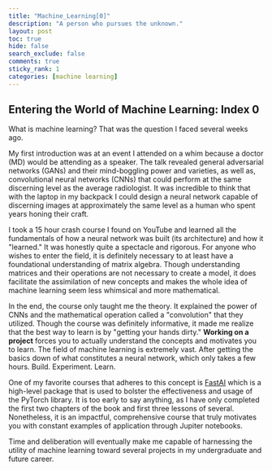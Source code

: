 ```yaml
---
title: "Machine_Learning[0]"
description: "A person who pursues the unknown."
layout: post
toc: true
hide: false
search_exclude: false
comments: true
sticky_rank: 1
categories: [machine learning]
---
```

<!-- The upper markdown cell is the **front matter** that enables or disables various potions and can pass metadata. It must be **valid YAML**-->

## Entering the World of Machine Learning: Index 0

What is machine learning? That was the question I faced several weeks ago. 

My first introduction was at an event I attended on a whim because a doctor (MD) would be attending as a speaker. The talk revealed general adversarial networks (GANs) and their mind-boggling power and varieties, as well as, convolutional neural networks (CNNs) that could perform at the same discerning level as the average radiologist. It was incredible to think that with the laptop in my backpack I could design a neural network capable of discerning images at approximately the same level as a human who spent years honing their craft. 

I took a 15 hour crash course I found on YouTube and learned all the fundamentals of how a neural network was built (its architecture) and how it "learned." It was honestly quite a spectacle and rigorous. For anyone who wishes to enter the field, it is definitely necessary to at least have a foundational understanding of matrix algebra. Though understanding matrices and their operations are not necessary to create a model, it does facilitate the assimilation of new concepts and makes the whole idea of machine learning seem less whimsical and more mathematical. 

In the end, the course only taught me the theory. It explained the power of CNNs and the mathematical operation called a "convolution" that they utilized. Though the course was definitely informative, it made me realize that the best way to learn is by "getting your hands dirty." **Working on a project** forces you to actually understand the concepts and motivates you to learn. The field of machine learning is extremely vast. After getting the basics down of what constitutes a neural network, which only takes a few hours. Build. Experiment. Learn. 

One of my favorite courses that adheres to this concept is [FastAI](https://course.fast.ai) which is a high-level package that is used to bolster the effectiveness and usage of the PyTorch library. It is too early to say anything, as I have only completed the first two chapters of the book and first three lessons of several. Nonetheless, it is an impactful, comprehensive course that truly motivates you with constant examples of application through Jupiter notebooks.

Time and deliberation will eventually make me capable of harnessing the utility of machine learning toward several projects in my undergraduate and future career.

